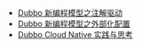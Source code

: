 - [Dubbo 新编程模型之注解驱动](https://segmentfault.com/a/1190000012631436)
- [Dubbo 新编程模型之外部化配置](https://segmentfault.com/a/1190000012661402)
- [Dubbo Cloud Native 实践与思考](https://segmentfault.com/a/1190000015467967)